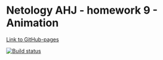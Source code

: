 # Netology AHJ - homework 9 - Animation 

[Link to GitHub-pages](https://alexgnutov.github.io/ahj_hw9/)

[![Build status](https://ci.appveyor.com/api/projects/status/gx6dx7id5f6do66u?svg=true)](https://ci.appveyor.com/project/Alexey57575/ahj-hw9)

